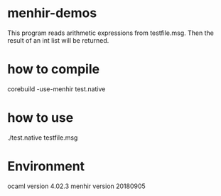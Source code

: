 # menhir-demos

This program reads arithmetic expressions from testfile.msg. Then the result of an int list will be returned.

# how to compile
corebuild -use-menhir test.native

# how to use
./test.native testfile.msg

# Environment
ocaml version 4.02.3
menhir version 20180905
